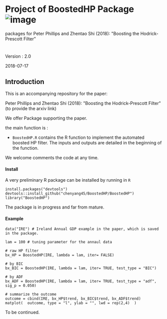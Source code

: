 # Project of BoostedHP Package   ![image](https://github.com/chenyang45/A_N/blob/master/graph/gganimation/preview.gif)

packages for Peter Phillips and Zhentao Shi (2018): "Boosting the Hodrick-Prescott Filter"

# 

Version : 2.0

2018-07-17 

## Introduction

This is an accompanying repository for the paper:

Peter Phillips and Zhentao Shi (2018): "Boosting the Hodrick-Prescott Filter" (to provide the arxiv link)

We offer Package supporting the paper.

the main function is : 

* `BoostedHP.R` contains the R function to implement the automated boosted HP filter.
The inputs and outputs are detailed in the beginning of the function.

We welcome comments the code at any time.

#### Install

A very preliminary R package can be installed by running in `R`
```
install.packages("devtools")
devtools::install_github("chenyang45/BoostedHP/BoostedHP")
library("BoostedHP")
```
The package is in progress and far from mature.

#### Example
```
data("IRE") # Ireland Annual GDP example in the paper, which is saved in the package.

lam = 100 # tuning parameter for the annaul data

# raw HP filter
bx_HP = BoostedHP(IRE, lambda = lam, iter= FALSE)

# by BIC
bx_BIC = BoostedHP(IRE, lambda = lam, iter= TRUE, test_type = "BIC")

# by ADF
bx_ADF = BoostedHP(IRE, lambda = lam, iter= TRUE, test_type = "adf", sig_p = 0.050)

# summarize the outcome
outcome = cbind(IRE, bx_HP$trend, bx_BIC$trend, bx_ADF$trend) 
matplot(  outcome, type = "l", ylab = "", lwd = rep(2,4)  )
```
To be continued.
